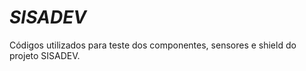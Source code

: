 <h1><i>SISADEV</i></h1>
<p>Códigos utilizados para teste dos componentes, sensores e shield do projeto SISADEV.</p>
